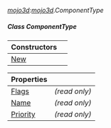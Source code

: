 _[mojo3d](../../modules/mojo3d/mojo3d-module.md):[mojo3d](../../modules/mojo3d/mojo3d-module.md).ComponentType_
##### Class ComponentType

| Constructors | |
|:---|:---|
| [New](mojo3d-componenttype-new.md) |  |

| Properties | |
|:---|:---|
| [Flags](mojo3d-componenttype-flags.md) |  _(read only)_ |
| [Name](mojo3d-componenttype-name.md) |  _(read only)_ |
| [Priority](mojo3d-componenttype-priority.md) |  _(read only)_ |
